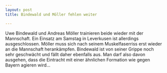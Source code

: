 ```yaml
---
layout: post
title: Bindewald und Möller fehlen weiter

---
```


Uwe Bindewald und Andreas Möller trainieren beide wieder mit der Mannschaft. Ein Einsatz am Samstag in Leverkusen ist allerdings ausgeschlossen. Möller muss sich nach seinem Muskelfaserriss erst wieder an die Mannschaft herankämpfen. Bindewald ist von seiner Grippe noch sehr geschwächt und fällt daher ebenfalls aus. Man darf also davon ausgehen, dass die Eintracht mit einer ähnlichen Formation wie gegen Bayern agieren wird...


